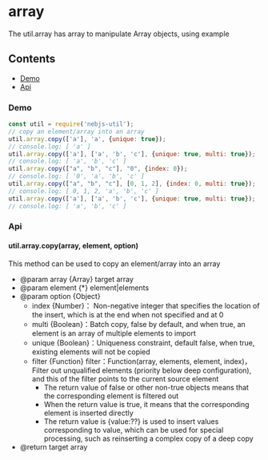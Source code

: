 # array
The util.array has array to manipulate Array objects, using example

## Contents
- [Demo](#Demo)
- [Api](#Api)

<span id="Demo"></span>
### Demo
```javascript
const util = require('nebjs-util');
// copy an element/array into an array
util.array.copy(['a'], 'a', {unique: true});
// console.log: [ 'a' ]
util.array.copy(['a'], ['a', 'b', 'c'], {unique: true, multi: true});
// console.log: [ 'a', 'b', 'c' ]
util.array.copy(["a", "b", "c"], "0", {index: 0});
// console.log: [ '0', 'a', 'b', 'c' ]
util.array.copy(["a", "b", "c"], [0, 1, 2], {index: 0, multi: true});
// console.log: [ 0, 1, 2, 'a', 'b', 'c' ]
util.array.copy(['a'], ['a', 'b', 'c'], {unique: true, multi: true});
// console.log: [ 'a', 'b', 'c' ]
```

<span id="Api"></span>
### Api
#### util.array.copy(array, element, option)
This method can be used to copy an element/array into an array
- @param array {Array} target array
- @param element {*} element|elements
- @param option {Object}
  - index {Number}： Non-negative integer that specifies the location of the insert, which is at the end when not specified and at 0
  - multi {Boolean}：Batch copy, false by default, and when true, an element is an array of multiple elements to import
  - unique {Boolean}：Uniqueness constraint, default false, when true, existing elements will not be copied
  - filter {Function} filter：Function(array, elements, element, index)，Filter out unqualified elements (priority below deep configuration), and this of the filter points to the current source element
    - The return value of false or other non-true objects means that the corresponding element is filtered out
    - When the return value is true, it means that the corresponding element is inserted directly
    - The return value is {value:??} is used to insert values corresponding to value, which can be used for special processing, such as reinserting a complex copy of a deep copy
- @return target array
